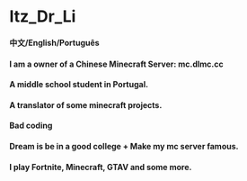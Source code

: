 # Itz_Dr_Li
**中文/English/Português**

#### I am a owner of a Chinese Minecraft Server: mc.dlmc.cc

#### A middle school student in Portugal.

#### A translator of some minecraft projects.

#### Bad coding

#### Dream is be in a good college + Make my mc server famous.

#### I play Fortnite, Minecraft, GTAV and some more.

